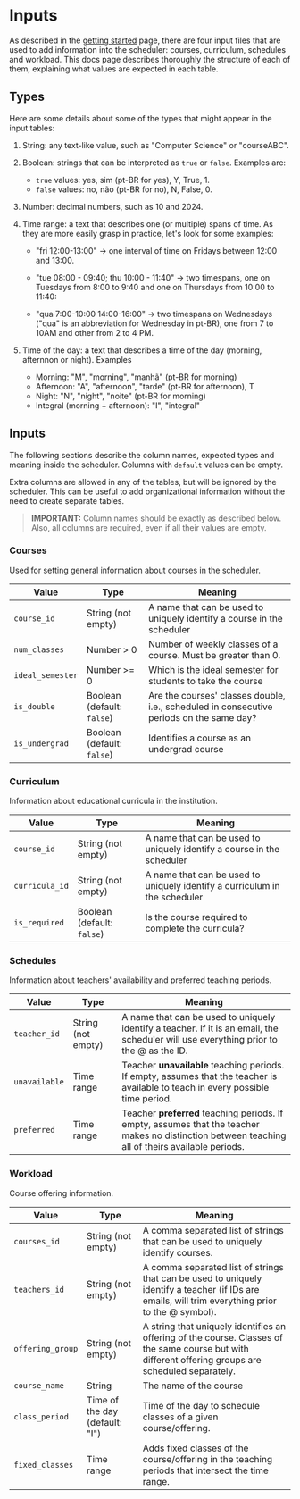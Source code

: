 # Inputs

As described in the [getting started](docs/getting_started.md) page, there are
four input files that are used to add information into the scheduler: courses,
curriculum, schedules and workload. This docs page describes thoroughly the
structure of each of them, explaining what values are expected in each table.

## Types

Here are some details about some of the types that might appear in the input
tables:

1. String: any text-like value, such as "Computer Science" or "courseABC".

2. Boolean: strings that can be interpreted as `true` or `false`. Examples are:

   - `true` values: yes, sim (pt-BR for yes), Y, True, 1.
   - `false` values: no, não (pt-BR for no), N, False, 0.

3. Number: decimal numbers, such as 10 and 2024.

4. Time range: a text that describes one (or multiple) spans of time. As they
   are more easily grasp in practice, let's look for some examples:

   - "fri 12:00-13:00" → one interval of time on Fridays between 12:00 and
     13:00.

   - "tue 08:00 - 09:40; thu 10:00 - 11:40" → two timespans, one on Tuesdays
     from 8:00 to 9:40 and one on Thursdays from 10:00 to 11:40:

   - "qua 7:00-10:00 14:00-16:00" → two timespans on Wednesdays ("qua" is an
     abbreviation for Wednesday in pt-BR), one from 7 to 10AM and other from 2
     to 4 PM.

5. Time of the day: a text that describes a time of the day (morning, afternnon
   or night). Examples

   - Morning: "M", "morning", "manhã" (pt-BR for morning)
   - Afternoon: "A", "afternoon", "tarde" (pt-BR for afternoon), T
   - Night: "N", "night", "noite" (pt-BR for morning)
   - Integral (morning + afternoon): "I", "integral"

## Inputs

The following sections describe the column names, expected types and meaning
inside the scheduler. Columns with `default` values can be empty.

Extra columns are allowed in any of the tables, but will be ignored by the
scheduler. This can be useful to add organizational information without the need
to create separate tables.

> **IMPORTANT:** Column names should be exactly as described below. Also, all
> columns are required, even if all their values are empty.

### Courses

Used for setting general information about courses in the scheduler.

| Value            | Type                       | Meaning                                                                                  |
| ---------------- | -------------------------- | ---------------------------------------------------------------------------------------- |
| `course_id`      | String (not empty)         | A name that can be used to uniquely identify a course in the scheduler                   |
| `num_classes`    | Number > 0                 | Number of weekly classes of a course. Must be greater than 0.                            |
| `ideal_semester` | Number >= 0                | Which is the ideal semester for students to take the course                              |
| `is_double`      | Boolean (default: `false`) | Are the courses' classes double, i.e., scheduled in consecutive periods on the same day? |
| `is_undergrad`   | Boolean (default: `false`) | Identifies a course as an undergrad course                                               |

### Curriculum

Information about educational curricula in the institution.

| Value          | Type                       | Meaning                                                                    |
| -------------- | -------------------------- | -------------------------------------------------------------------------- |
| `course_id`    | String (not empty)         | A name that can be used to uniquely identify a course in the scheduler     |
| `curricula_id` | String (not empty)         | A name that can be used to uniquely identify a curriculum in the scheduler |
| `is_required`  | Boolean (default: `false`) | Is the course required to complete the curricula?                          |

### Schedules

Information about teachers' availability and preferred teaching periods.

| Value         | Type               | Meaning                                                                                                                                           |
| ------------- | ------------------ | ------------------------------------------------------------------------------------------------------------------------------------------------- |
| `teacher_id`  | String (not empty) | A name that can be used to uniquely identify a teacher. If it is an email, the scheduler will use everything prior to the @ as the ID.            |
| `unavailable` | Time range         | Teacher **unavailable** teaching periods. If empty, assumes that the teacher is available to teach in every possible time period.                 |
| `preferred`   | Time range         | Teacher **preferred** teaching periods. If empty, assumes that the teacher makes no distinction between teaching all of theirs available periods. |

### Workload

Course offering information.

| Value            | Type                           | Meaning                                                                                                                                              |
| ---------------- | ------------------------------ | ---------------------------------------------------------------------------------------------------------------------------------------------------- |
| `courses_id`     | String (not empty)             | A comma separated list of strings that can be used to uniquely identify courses.                                                                     |
| `teachers_id`    | String (not empty)             | A comma separated list of strings that can be used to uniquely identify a teacher (if IDs are emails, will trim everything prior to the @ symbol).   |
| `offering_group` | String (not empty)             | A string that uniquely identifies an offering of the course. Classes of the same course but with different offering groups are scheduled separately. |
| `course_name`    | String                         | The name of the course                                                                                                                               |
| `class_period`   | Time of the day (default: "I") | Time of the day to schedule classes of a given course/offering.                                                                                      |
| `fixed_classes`  | Time range                     | Adds fixed classes of the course/offering in the teaching periods that intersect the time range.                                                     |
